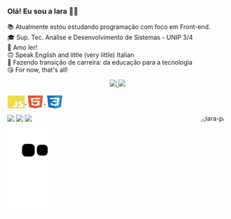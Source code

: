 ### Olá! Eu sou a Iara 👩‍💻


📚 Atualmente estou estudando programação com foco em Front-end. <br> 
🎓 Sup. Tec. Análise e Desenvolvimento de Sistemas - UNIP 3/4 <br>
🥰 Amo ler! <br>
🙃 Speak English and little (very little) Italian <br>
🤯 Fazendo transição de carreira: da educação para a tecnologia <br>
😘 For now, that's all!



<div align="center">
  <a href="https://github.com/IaraSilvia">
  <img height="180em" src="https://github-readme-stats.vercel.app/api?username=IaraSilvia&show_icons=true&theme=midnight-purple&include_all_commits=true&count_private=true"/>
  <img height="180em" src="https://github-readme-stats.vercel.app/api/top-langs/?username=IaraSilvia&layout=compact&langs_count=7&theme=midnight-purple"/>
</div>

  <div style="display: inline_block"><br>
  <img align="center" alt="Iara-Js" height="30" width="40" src="https://raw.githubusercontent.com/devicons/devicon/master/icons/javascript/javascript-plain.svg">
  <img align="center" alt="Iara-HTML" height="30" width="40" src="https://raw.githubusercontent.com/devicons/devicon/master/icons/html5/html5-original.svg">
  <img align="center" alt="Iara-CSS" height="30" width="40" src="https://raw.githubusercontent.com/devicons/devicon/master/icons/css3/css3-original.svg">
  
  <img align="right" alt="Iara-pic" height="150" style="border-radius:50px;"   
   src="https://user-images.githubusercontent.com/AREmoji_20220611_115240.jpg">
     
</div>
  


  
  <div> 
  <a href="https://www.instagram.com/iaradomcrivelaro" target="_blank"><img src="https://img.shields.io/badge/-Instagram-%23E4405F?style=for-the-badge&logo=instagram&logoColor=white" target="_blank"></a>
 	<a href = "mailto:iara.domiciano@gmail.com"><img src="https://img.shields.io/badge/-Gmail-%23333?style=for-the-badge&logo=gmail&logoColor=white" target="_blank"></a>
  <a href="https://www.linkedin.com/in/iara-silvia-domiciano-crivelaro-664b462b" target="_blank"><img src="https://img.shields.io/badge/-LinkedIn-%230077B5?style=for-the-badge&logo=linkedin&logoColor=white" target="_blank"></a> 
    
  </div>
  
  ![Snake animation](https://github.com/IaraSilvia/IaraSilvia/blob/output/github-contribution-grid-snake.svg)
